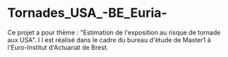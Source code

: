 # Tornades_USA_-BE_Euria-
Ce projet a pour thème : "Estimation de l'exposition au risque de tornade aux USA". I l est réalisé dans le cadre du bureau d'étude de Master1 à l'Euro-Institut d'Actuariat de Brest.
